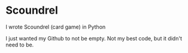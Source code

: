 # Scoundrel
I wrote Scoundrel (card game) in Python

I just wanted my Github to not be empty. Not my best code, but it didn't need to be.

